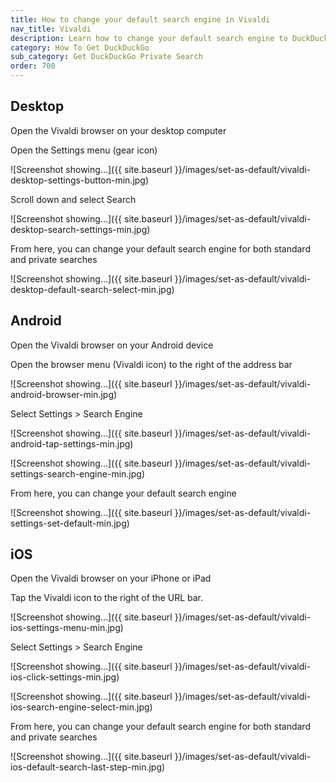 ```yaml
---
title: How to change your default search engine in Vivaldi
nav_title: Vivaldi
description: Learn how to change your default search engine to DuckDuckGo in Vivaldi for desktop, Android, and iOS.
category: How To Get DuckDuckGo
sub_category: Get DuckDuckGo Private Search
order: 700
---
```


## Desktop

Open the Vivaldi browser on your desktop computer

Open the Settings menu (gear icon)

![Screenshot showing...]({{ site.baseurl }}/images/set-as-default/vivaldi-desktop-settings-button-min.jpg)

Scroll down and select Search

![Screenshot showing...]({{ site.baseurl }}/images/set-as-default/vivaldi-desktop-search-settings-min.jpg)

From here, you can change your default search engine for both standard and private searches

![Screenshot showing...]({{ site.baseurl }}/images/set-as-default/vivaldi-desktop-default-search-select-min.jpg)

## Android

Open the Vivaldi browser on your Android device

Open the browser menu (Vivaldi icon) to the right of the address bar

![Screenshot showing...]({{ site.baseurl }}/images/set-as-default/vivaldi-android-browser-min.jpg)

Select Settings > Search Engine

![Screenshot showing...]({{ site.baseurl }}/images/set-as-default/vivaldi-android-tap-settings-min.jpg)

![Screenshot showing...]({{ site.baseurl }}/images/set-as-default/vivaldi-settings-search-engine-min.jpg)

From here, you can change your default search engine

![Screenshot showing...]({{ site.baseurl }}/images/set-as-default/vivaldi-settings-set-default-min.jpg)

## iOS

Open the Vivaldi browser on your iPhone or iPad

Tap the Vivaldi icon to the right of the URL bar.

![Screenshot showing...]({{ site.baseurl }}/images/set-as-default/vivaldi-ios-settings-menu-min.jpg)

Select Settings > Search Engine

![Screenshot showing...]({{ site.baseurl }}/images/set-as-default/vivaldi-ios-click-settings-min.jpg)

![Screenshot showing...]({{ site.baseurl }}/images/set-as-default/vivaldi-ios-search-engine-select-min.jpg)

From here, you can change your default search engine for both standard and private searches

![Screenshot showing...]({{ site.baseurl }}/images/set-as-default/vivaldi-ios-default-search-last-step-min.jpg)
